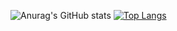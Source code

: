 
![Anurag's GitHub stats](https://github-readme-stats.vercel.app/api?username=NiceBoom&show_icons=true&theme=gruvbox)
[![Top Langs](https://github-readme-stats.vercel.app/api/top-langs/?username=NiceBoom&layout=compact)](https://github.com/anuraghazra/github-readme-stats)




<!--
**NiceBoom/NiceBoom** is a ✨ _special_ ✨ repository because its `README.md` (this file) appears on your GitHub profile.

Here are some ideas to get you started:

- 🔭 I’m currently working on ...
- 🌱 I’m currently learning ...
- 👯 I’m looking to collaborate on ...
- 🤔 I’m looking for help with ...
- 💬 Ask me about ...
- 📫 How to reach me: ...
- 😄 Pronouns: ...
- ⚡ Fun fact: ...
-->
